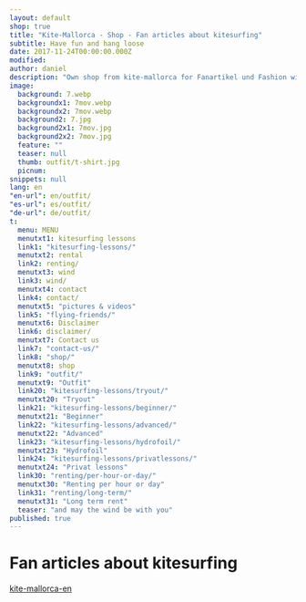 ```yaml
---
layout: default
shop: true
title: "Kite-Mallorca - Shop - Fan articles about kitesurfing"
subtitle: Have fun and hang loose
date: 2017-11-24T00:00:00.000Z
modified: 
author: daniel
description: "Own shop from kite-mallorca for Fanartikel und Fashion with 30 days refund. Live your life style with us wherever you are"
image: 
  background: 7.webp
  backgroundx1: 7mov.webp
  backgroundx2: 7mov.webp
  background2: 7.jpg
  background2x1: 7mov.jpg
  background2x2: 7mov.jpg
  feature: ""
  teaser: null
  thumb: outfit/t-shirt.jpg
  picnum: 
snippets: null
lang: en
"en-url": en/outfit/
"es-url": es/outfit/
"de-url": de/outfit/
t:
  menu: MENU
  menutxt1: kitesurfing lessons
  link1: "kitesurfing-lessons/"
  menutxt2: rental
  link2: renting/
  menutxt3: wind
  link3: wind/
  menutxt4: contact
  link4: contact/
  menutxt5: "pictures & videos"
  link5: "flying-friends/"
  menutxt6: Disclaimer
  link6: disclaimer/
  menutxt7: Contact us
  link7: "contact-us/"
  link8: "shop/"
  menutxt8: shop
  link9: "outfit/"
  menutxt9: "Outfit"
  link20: "kitesurfing-lessons/tryout/"
  menutxt20: "Tryout"
  link21: "kitesurfing-lessons/beginner/"
  menutxt21: "Beginner"
  link22: "kitesurfing-lessons/advanced/"
  menutxt22: "Advanced"
  link23: "kitesurfing-lessons/hydrofoil/"
  menutxt23: "Hydrofoil"
  link24: "kitesurfing-lessons/privatlessons/"
  menutxt24: "Privat lessons"
  link30: "renting/per-hour-or-day/"
  menutxt30: "Renting per hour or day"
  link31: "renting/long-term/"
  menutxt31: "Long term rent"
  teaser: "and may the wind be with you"
published: true
---
```


# Fan articles about kitesurfing  
<div id="myShop">
    <a href="//shop.spreadshirt.co.uk/kite-mallorca-en">kite-mallorca-en</a>
</div>

<script>
    var spread_shop_config = {
        shopName: 'kite-mallorca-en',
        locale: 'en_GB',
        prefix: '//shop.spreadshirt.co.uk',
        baseId: 'myShop'
    };
</script>

<script type="text/javascript"
        src="//shop.spreadshirt.co.uk/shopfiles/shopclient/shopclient.nocache.js">
</script>